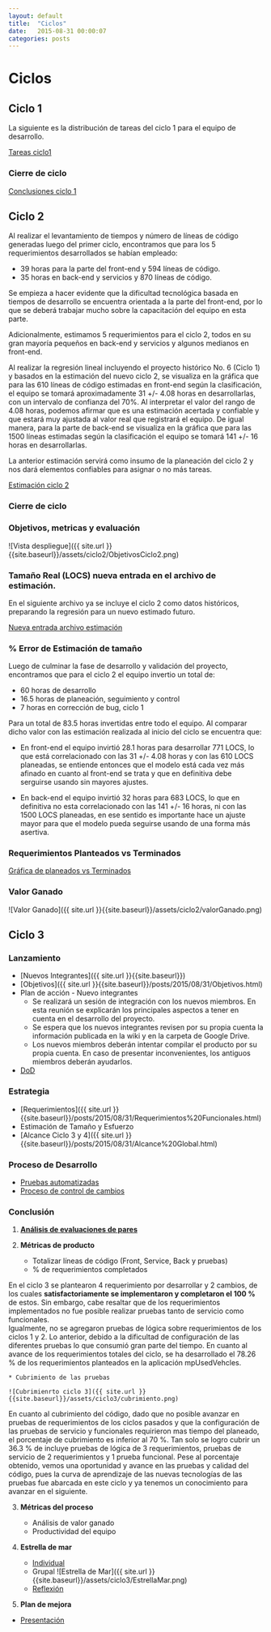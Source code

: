 ```yaml
---
layout: default
title:  "Ciclos"
date:   2015-08-31 00:00:07
categories: posts
---
```


# Ciclos

## Ciclo 1

La siguiente es la distribución de tareas del ciclo 1 para el equipo de desarrollo.

[Tareas ciclo1](https://docs.google.com/spreadsheets/d/14Re4MI1rdxEbGsIuDLv_oj2KlumaGstapvi19gIuKo0/edit?usp=sharing "Tareas ciclo1")


### Cierre de ciclo

[Conclusiones ciclo 1](https://docs.google.com/presentation/d/1g5UzcYH4Qz4lw9r8Eyu8MHv7IrxCKqJwW8yT1JW-40E/edit?usp=sharing)

## Ciclo 2


Al realizar el levantamiento de tiempos y número de líneas de código generadas luego del primer ciclo, encontramos que para los 5 requerimientos desarrollados se habían empleado: 

* 39 horas para la parte del front-end y 594 líneas de código.
* 35 horas en back-end y servicios y 870 líneas de código.

Se empieza a hacer evidente que la dificultad tecnológica basada en tiempos de desarrollo se encuentra orientada a la parte del front-end, por lo que se deberá trabajar mucho sobre la capacitación del equipo en esta parte.

Adicionalmente, estimamos 5 requerimientos para el ciclo 2, todos en su gran mayoría pequeños en back-end y servicios y algunos medianos en front-end.

Al realizar la regresión lineal incluyendo el proyecto histórico No. 6 (Ciclo 1) y basados en la estimación del nuevo ciclo 2, se visualiza en  la gráfica que para las 610 líneas de código estimadas en front-end según la clasificación, el equipo se tomará aproximadamente 31 +/- 4.08 horas en desarrollarlas, con un intervalo de confianza del 70%. Al interpretar el valor del rango de 4.08 horas, podemos afirmar que es una estimación acertada y confiable y que estará muy ajustada al valor real que registrará el equipo. De igual manera, para la parte de back-end se visualiza en la gráfica que para las 1500 líneas estimadas según la clasificación el equipo se tomará 141 +/- 16 horas en desarrollarlas.

La anterior estimación servirá como insumo de la planeación del ciclo 2 y nos dará elementos confiables para asignar o no más tareas.

[Estimación ciclo 2](https://drive.google.com/file/d/0B1LKklBsJa3neHVEaDBBV2xEZjQ/view?usp=sharing)

### Cierre de ciclo

### Objetivos, metricas y evaluación

![Vista despliegue]({{ site.url }}{{site.baseurl}}/assets/ciclo2/ObjetivosCiclo2.png)

### Tamaño Real (LOCS) nueva entrada en el archivo de estimación.

En el siguiente archivo ya se incluye el ciclo 2 como datos históricos, preparando la regresión para un nuevo estimado futuro.

[Nueva entrada archivo estimación](https://drive.google.com/file/d/0B1LKklBsJa3nTkhqYnRyUWZuTEk/view?usp=sharing)

### % Error de Estimación de tamaño

Luego de culminar la fase de desarrollo y validación del proyecto, encontramos que para el ciclo 2 el equipo invertio un total de:

*  60 horas de desarrollo
*  16.5 horas de planeación, seguimiento y control
*  7 horas en corrección de bug, ciclo 1

Para un total de 83.5 horas invertidas entre todo el equipo. Al comparar dicho valor con las estimación realizada al inicio del ciclo se encuentra que:

* En front-end el equipo invirtió 28.1 horas para desarrollar 771 LOCS, lo que está correlacionado con las  31 +/- 4.08 horas y con las 610 LOCS planeadas, se entiende entonces que el modelo está cada vez más afinado en cuanto al front-end se trata y que en definitiva debe serguirse usando sin mayores ajustes.

* En back-end el equipo invirtió 32 horas para 683 LOCS, lo que en definitiva no esta correlacionado con las 141 +/- 16 horas, ni con las 1500 LOCS planeadas, en ese sentido es importante hace un ajuste mayor para que el modelo pueda seguirse usando de una forma más asertiva.

### Requerimientos Planteados vs Terminados

[Gráfica de planeados vs Terminados](https://docs.google.com/spreadsheets/d/1Dy6jvOLEXV6xR40aLhJGvpo8SqrUcJW0XhgR6akrCkA/edit?usp=sharing)

### Valor Ganado

![Valor Ganado]({{ site.url }}{{site.baseurl}}/assets/ciclo2/valorGanado.png)

## Ciclo 3

### Lanzamiento

*  [Nuevos Integrantes]({{ site.url }}{{site.baseurl}})
*  [Objetivos]({{ site.url }}{{site.baseurl}}/posts/2015/08/31/Objetivos.html)
*  Plan de acción - Nuevo integrantes
	*  Se realizará un sesión de integración con los nuevos miembros. En esta reunión se explicarán los principales aspectos a tener en cuenta en el desarrollo del proyecto. 
	*  Se espera que los nuevos integrantes revisen por su propia cuenta la información publicada en la wiki y en la carpeta de Google Drive.
	*  Los nuevos miembros deberán intentar compilar el producto por su propia cuenta. En caso de presentar inconvenientes, los antiguos miembros deberán ayudarlos. 
*  [DoD](https://docs.google.com/document/d/1e3ga3i8LHuFEvA-bIsMqZKeXr0gYDTVHjoMtjFE5Ap4/edit?usp=sharing)


### Estrategia

*  [Requerimientos]({{ site.url }}{{site.baseurl}}/posts/2015/08/31/Requerimientos%20Funcionales.html)
*  Estimación de Tamaño y Esfuerzo
*  [Alcance Ciclo 3 y 4]({{ site.url }}{{site.baseurl}}/posts/2015/08/31/Alcance%20Global.html)

### Proceso de Desarrollo

*  [Pruebas automatizadas](http://157.253.238.75:9000/dashboard/index/19062)
*  [Proceso de control de cambios](https://docs.google.com/spreadsheets/d/1EY9kZ2vlcybCYhZgqZo5CFgwOImGOc6ICs_s492ttq8/edit?usp=sharing)

### Conclusión

1. [**Análisis de evaluaciones de pares**](https://docs.google.com/document/d/1XrhJOlSjr3A4MZhL8RPtVbescqBXF42Kh3OkP87lJNM/edit?usp=sharing)

2. **Métricas de producto**

	* Totalizar líneas de código (Front, Service, Back y pruebas)
	* % de requerimientos completados

En el ciclo 3 se plantearon 4 requerimiento por desarrollar y 2 cambios, de los cuales **satisfactoriamente se implementaron y completaron el 100 %** de estos. Sin embargo, cabe resaltar que de los requerimientos implementados no fue posible realizar pruebas tanto de servicio como funcionales.  
Igualmente, no se agregaron pruebas de lógica sobre requerimientos de los ciclos 1 y 2. Lo anterior, debido a la dificultad de configuración de las diferentes pruebas lo que consumió gran parte del tiempo.
En cuanto al avance de los requerimientos totales del ciclo, se ha desarrollado el 78.26 % de los requerimientos planteados en la aplicación mpUsedVehcles.

	* Cubrimiento de las pruebas

	![Cubrimienrto ciclo 3]({{ site.url }}{{site.baseurl}}/assets/ciclo3/cubrimiento.png)

En cuanto al cubrimiento del código, dado que no posible avanzar en pruebas de requerimientos de los ciclos pasados y que la configuración de las pruebas de servicio y funcionales requirieron mas tiempo del planeado, el porcentaje de cubrimiento es inferior al 70 %. Tan solo se logro cubrir un 36.3 % de incluye pruebas de lógica de 3 requerimientos, pruebas de servicio de 2 requerimientos y 1 prueba funcional.
Pese al porcentaje obtenido, vemos una oportunidad y avance en las pruebas y calidad del código, pues la curva de aprendizaje de las nuevas tecnologías de las pruebas fue abarcada en este ciclo y ya tenemos un conocimiento para avanzar en el siguiente.


3. **Métricas del proceso**

	* Análisis de valor ganado
	* Productividad del equipo

4. **Estrella de mar**

	* [Individual](https://docs.google.com/spreadsheets/d/1DaYuyrtKkcW4-KschbRKO6uCC-bYroytknorLzyT7XI/edit?usp=sharing)
	* Grupal
	![Estrella de Mar]({{ site.url }}{{site.baseurl}}/assets/ciclo3/EstrellaMar.png)
	* [Reflexión](https://docs.google.com/document/d/1z65MxoLctaMyUXq0Dt-IlQb8f-_w1Z58MDcOP-IuafE/edit?usp=sharing)

5. **Plan de mejora**

*  [Presentación](https://docs.google.com/presentation/d/1Ajiv8MKhjHTsToQL-YA_xA0GQBtzPPLm-f1Nz4kXIAQ/edit?usp=sharing)
